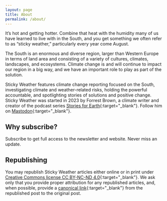 ```yaml
---
layout: page
title: About
permalink: /about/
---
```


It’s hot and getting hotter. Combine that heat with the humidity many of us have learned to live with in the South, and you get something we often refer to as “sticky weather,” particularly every year come August.

The South is an enormous and diverse region, larger than Western Europe in terms of land area and consisting of a variety of cultures, climates, landscapes, and ecosystems. Climate change is and will continue to impact our region in a big way, and we have an important role to play as part of the solution.

Sticky Weather features climate change reporting focused on the South, investigating climate and weather-related risks, holding the powerful accountable, and spotlighting stories of solutions and positive change. Sticky Weather was started in 2023 by Forrest Brown, a climate writer and creator of the podcast series [Stories for Earth](https://storiesforearth.com/){:target="_blank"}. Follow him on [Mastodon](https://theatl.social/@frrstbrwn){:target="_blank"}.
## Why subscribe?
Subscribe to get full access to the newsletter and website. Never miss an update.
## Republishing
You may republish Sticky Weather articles either online or in print under [Creative Commons license CC BY-NC-ND 4.0](https://creativecommons.org/licenses/by-nc-nd/4.0/){:target="_blank"}. We ask only that you provide proper attribution for any republished articles, and, when possible, provide a [canonical link](https://developers.google.com/search/docs/crawling-indexing/consolidate-duplicate-urls){:target="_blank"} from the republished post to the original post.